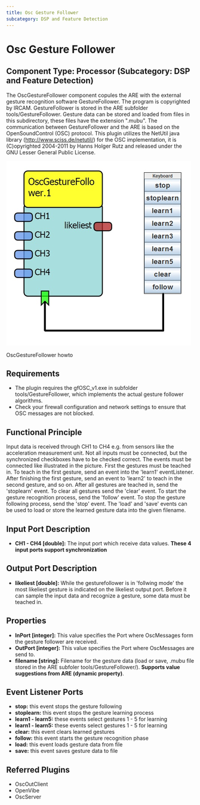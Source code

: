 ```yaml
---
title: Osc Gesture Follower
subcategory: DSP and Feature Detection
---
```


# Osc Gesture Follower

## Component Type: Processor (Subcategory: DSP and Feature Detection)

The OscGestureFollower component copules the ARE with the external gesture recognition software GestureFollower. The program is copyrighted by IRCAM. GestureFollower is stored in the ARE subfolder tools/GestureFollower. Gesture data can be stored and loaded from files in this subdirectory, these files have the extension ".mubu". The communication between GestureFollower and the ARE is based on the OpenSoundControl (OSC) protocol. This plugin utilizes the NetUtil java library (http://www.sciss.de/netutil/) for the OSC implementation, it is (C)opyrighted 2004-2011 by Hanns Holger Rutz and released under the GNU Lesser General Public License.

![OscGestureFollower howto](./img/oscgesturefollower.jpg "OscGestureFollower howto")

OscGestureFollower howto

## Requirements

- The plugin requires the gfOSC_v1.exe in subfolder tools/GestureFollower, which implements the actual gesture follower algorithms.
- Check your firewall configuration and network settings to ensure that OSC messages are not blocked.

## Functional Principle

Input data is received through CH1 to CH4 e.g. from sensors like the acceleration measurement unit. Not all inputs must be connected, but the synchronized checkboxes have to be checked correct. The events must be connected like illustrated in the picture. First the gestures must be teached in. To teach in the first gesture, send an event into the 'learn1' eventListener. After finishing the first gesture, send an event to 'learn2' to teach in the second gesture, and so on. After all gestures are teached in, send the 'stoplearn' event. To clear all gestures send the 'clear' event. To start the gesture recognition process, send the 'follow' event. To stop the gesture following process, send the 'stop' event. The 'load' and 'save' events can be used to load or store the learned gesture data into the given filename.

## Input Port Description

- **CH1 - CH4 \[double\]:** The input port which receive data values. **These 4 input ports support synchronization**

## Output Port Description

- **likeliest \[double\]:** While the gesturefollower is in 'follwing mode' the most likeliest gesture is indicated on the likeliest output port. Before it can sample the input data and recognize a gesture, some data must be teached in.

## Properties

- **InPort \[integer\]:** This value specifies the Port where OscMessages form the gesture follower are received.
- **OutPort \[integer\]:** This value specifies the Port where OscMessages are send to.
- **filename \[string\]:** Filename for the gesture data (load or save, .mubu file stored in the ARE subfoler tools/GestureFollower/). **Supports value suggestions from ARE (dynamic property)**.

## Event Listener Ports

- **stop:** this event stops the gesture following
- **stoplearn:** this event stops the gesture learning process
- **learn1 - learn5:** these events select gestures 1 - 5 for learning
- **learn1 - learn5:** these events select gestures 1 - 5 for learning
- **clear:** this event clears learned gestures
- **follow:** this event starts the gesture recognition phase
- **load:** this event loads gesture data from file
- **save:** this event saves gesture data to file

## Referred Plugins

- OscOutClient
- OpenVibe
- OscServer
